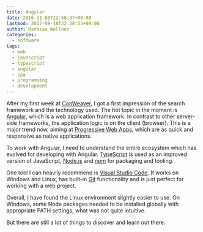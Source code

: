 ```yaml
---
title: Angular
date: 2016-11-06T22:58:37+00:00
lastmod: 2017-09-18T22:28:53+00:00
author: Mathias Wellner
categories:
  - software
tags:
  - web
  - javascript
  - typescript
  - angular
  - spa
  - programming
  - development
---
```

After my first week at <a href="https://www.conweaver.com/" target="_blank">ConWeaver</a>, I got a first impression of the search framework and the technology used. The hot topic in the moment is <a href="https://angular.io/" target="_blank">Angular</a>, which is a web application framework. In contrast to other server-side frameworks, the application logic is on the client (browser). This is a major trend now, aiming at <a href="https://developers.google.com/web/progressive-web-apps/" target="_blank">Progressive Web Apps</a>, which are as quick and responsive as native applications. 

To work with Angular, I need to understand the entire ecosystem which has evolved for developing with Angular. <a href="http://www.typescriptlang.org/" target="_blank">TypeScript</a> is used as an improved version of JavaScript, <a href="https://nodejs.org" target="_blank">Node.js</a> and <a href="https://www.npmjs.com/" target="_blank">npm</a> for packaging and tooling. 

One tool I can heavily recommend is <a href="https://code.visualstudio.com/" target="_blank">Visual Studio Code</a>. It works on Windows and Linux, has built-in <a href="https://git-scm.com/" target="_blank">Git</a> functionality and is just perfect for working with a web project. 

Overall, I have found the Linux environment slightly easier to use. On Windows, some Node packages needed to be installed globally with appropriate PATH settings, what was not quite intuitive. 

But there are still a lot of things to discover and learn out there.